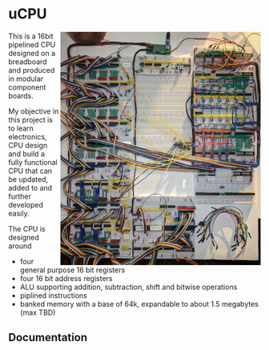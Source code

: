 # uCPU

<img src="files/images/breadboard.jpg" align="right"
     alt="Early version of the CPU on breadboards" width="400" height="466">

This is a 16bit pipelined CPU designed on a breadboard and produced in modular component boards.

My objective in this project is to learn electronics, CPU design and build a fully functional CPU that can be updated, added to and further developed easily.

The CPU is designed around
* four general purpose 16 bit registers
* four 16 bit address registers
* ALU supporting addition, subtraction, shift and bitwise operations
* piplined instructions
* banked memory with a base of 64k, expandable to about 1.5 megabytes (max TBD)

## Documentation


